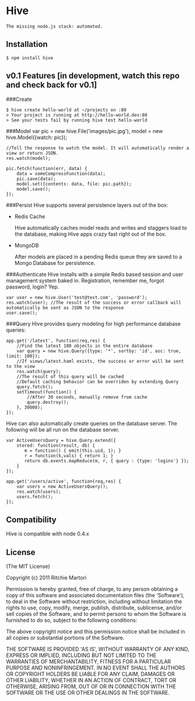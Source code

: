 
# Hive
    
	The missing node.js stack: automated.

## Installation

    $ npm install hive

## v0.1 Features [in development, watch this repo and check back for v0.1]

###Create

	$ hive create hello-world at ~/projects on :80
	> Your project is running at http://hello-world.dev:80
	> See your tests fail by running hive test hello-world
	
###Model
	var pic   = new hive.File('images/pic.jpg'),
		model = new hive.Model({watch: pic});

	//Tell the response to watch the model. It will automatically render a view or return JSON.
	res.watch(model);

	pic.fetch(function(err, data) {
		data = someCompressFunction(data);
		pic.save(data);
		model.set({contents: data, file: pic.path});
		model.save();
	});


###Persist
Hive supports several persistence layers out of the box:

* Redis Cache
	
	Hive automatically caches model reads and writes and staggers load to the database, making Hive apps crazy fast right out of the box.
	
* MongoDB

	After models are placed in a pending Redis queue they are saved to a Mongo Database for persistence.

###Authenticate
Hive installs with a simple Redis based session and user management system baked in. Registration, remember me, forgot password, login? Yep.

	var user = new hive.User('test@test.com', 'password');
	res.watch(user); //The result of the success or error callback will automatically be sent as JSON to the response
	user.save();

###Query
Hive provides query modeling for high performance database queries:

	app.get('/latest', function(req,res) {
		//Find the latest 100 objects in the entire database
		var query = new hive.Query({type: '*', sortby: 'id', asc: true, limit: 100});
		//If views/latest.haml exists, the success or error will be sent to the view
		res.watch(query);
		//The result of this query will be cached
		//Default caching behavior can be overriden by extending Query
		query.fetch();
		setTimeout(function() {
			//After 30 seconds, manually remove from cache
			query.destroy();
		}, 30000);
	});

Hive can also automatically create queries on the database server.
The following will be all run on the database server.

	var ActiveUsersQuery = hive.Query.extend({
		stored: function(result, db) {
		   m = function() { emit(this.uid, 1); }
		   r = function(k,vals) { return 1; }
		   return db.events.mapReduce(m, r, { query : {type: 'logins'} });
		}
	});

	app.get('/users/active', function(req,res) {
		var users = new ActiveUsersQuery();
		res.watch(users);
		users.fetch();
	});


## Compatibility

Hive is compatible with node 0.4.x

## License 

(The MIT License)

Copyright (c) 2011 Ritchie Martori

Permission is hereby granted, free of charge, to any person obtaining
a copy of this software and associated documentation files (the
'Software'), to deal in the Software without restriction, including
without limitation the rights to use, copy, modify, merge, publish,
distribute, sublicense, and/or sell copies of the Software, and to
permit persons to whom the Software is furnished to do so, subject to
the following conditions:

The above copyright notice and this permission notice shall be
included in all copies or substantial portions of the Software.

THE SOFTWARE IS PROVIDED 'AS IS', WITHOUT WARRANTY OF ANY KIND,
EXPRESS OR IMPLIED, INCLUDING BUT NOT LIMITED TO THE WARRANTIES OF
MERCHANTABILITY, FITNESS FOR A PARTICULAR PURPOSE AND NONINFRINGEMENT.
IN NO EVENT SHALL THE AUTHORS OR COPYRIGHT HOLDERS BE LIABLE FOR ANY
CLAIM, DAMAGES OR OTHER LIABILITY, WHETHER IN AN ACTION OF CONTRACT,
TORT OR OTHERWISE, ARISING FROM, OUT OF OR IN CONNECTION WITH THE
SOFTWARE OR THE USE OR OTHER DEALINGS IN THE SOFTWARE.
